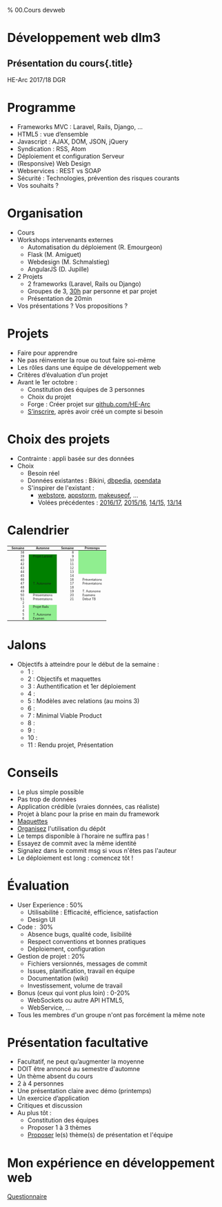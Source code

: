 % 00.Cours devweb

# Développement web dlm3

## Présentation du cours{.title}

<footer>HE-Arc 2017/18 DGR</footer>

# Programme

* Frameworks MVC : Laravel, Rails, Django, …
* HTML5 : vue d’ensemble
* Javascript : AJAX, DOM, JSON, jQuery
* Syndication : RSS, Atom
* Déploiement et configuration Serveur
* (Responsive) Web Design
* Webservices : REST vs SOAP
* Sécurité : Technologies, prévention des risques courants
* <span class="yel-bg">Vos souhaits ?</span>

# Organisation

* Cours
* Workshops intervenants externes
    * Automatisation du déploiement (R. Emourgeon)
    * Flask (M. Amiguet)
    * Webdesign (M. Schmalstieg)
    * AngularJS (D. Jupille)
* 2 Projets
    * 2 frameworks (Laravel, Rails ou Django)
    * Groupes de 3, [30h][docx] par personne et par projet
    * Présentation de 20min
* Vos présentations ? <span class="yel-bg">Vos propositions ?</span>

# Projets

* Faire pour apprendre
* Ne pas réinventer la roue ou tout faire soi-même
* Les rôles dans une équipe de développement web
* Critères d’évaluation d’un projet
* Avant le 1er octobre :
    * Constitution des équipes de 3 personnes
    * Choix du projet
    * Forge : Créer projet sur [github.com/HE-Arc](https://github.com/HE-Arc/)
    * [S’inscrire][wiki], après avoir créé un compte si besoin

# Choix des projets

* Contrainte : appli basée sur des données
* Choix
    * Besoin réel
    * Données existantes : Bikini,
      [dbpedia](http://wiki.dbpedia.org/),
      [opendata](https://opendata.swiss/fr/)
    * S'inspirer de l'existant :
        - [webstore](https://chrome.google.com/webstore/),
          [appstorm](http://web.appstorm.net/category/reviews/),
          [makeuseof](http://www.makeuseof.com/pages/best-websites), …
        - Volées précédentes : [2016/17][wiki], [2015/16][wiki],
          [14/15](https://isic-lan.he-arc.ch/projects/1415-dw/wiki/Wiki),
          [13/14](https://isic-lan.he-arc.ch/projects/1314-devweb/wiki)


# Calendrier

|Semaine|Automne|Semaine|Printemps|
|---:|---|---:|---|
|38||8||
|39|Projet Laravel|9||
|40||10||
|42||11||
|43||12||
|44||13||
|45||14||
|46||16|Présentations|
|47|T. Autonome|17|Présentations|
|48||18||
|49||19|T. Autonome|
|50|Présentations|20|Examens|
|51|Présentations|21|Début TB|
|2||||
|3|Projet Rails|||
|4||||
|5|T. Autonome|||
|6|Examen|||

# Jalons

* Objectifs à atteindre pour le début de la semaine :
    * 1 :
    * 2 : Objectifs et maquettes
    * 3 : Authentification et 1er déploiement
    * 4 :
    * 5 : Modèles avec relations (au moins 3)
    * 6 :
    * 7 : Minimal Viable Product
    * 8 :
    * 9 :
    * 10 :
    * 11 : Rendu projet, Présentation

# Conseils

* Le plus simple possible
* Pas trop de données
* Application crédible (vraies données, cas réaliste)
* Projet à blanc pour la prise en main du framework
* [Maquettes](https://brainhub.eu/blog/2016/04/20/difference-between-wireframe-mockup-prototype/)
* [Organisez](http://drewfradette.ca/a-simpler-successful-git-branching-model/) l'utilisation du dépôt
* Le temps disponible à l'horaire ne suffira pas !
* Essayez de commit avec la même identité
* Signalez dans le commit msg si vous n'êtes pas l'auteur
* Le déploiement est long : comencez tôt !

# Évaluation

* User Experience : 50%
    * Utilisabilité : Efficacité, efficience, satisfaction
    * Design UI
* Code :  30%
    * Absence bugs, qualité code, lisibilité
    * Respect conventions et bonnes pratiques
    * Déploiement, configuration
* Gestion de projet : 20%
    * Fichiers versionnés, messages de commit
    * Issues, planification, travail en équipe
    * Documentation (wiki)
    * Investissement, volume de travail
* Bonus (ceux qui vont plus loin) : 0-20%
    * WebSockets ou autre API HTML5,
    * WebService, …
* Tous les membres d'un groupe n'ont pas forcément la même note

# Présentation facultative

* Facultatif, ne peut qu’augmenter la moyenne
* DOIT être annoncé au semestre d'automne
* Un thème absent du cours
* 2 à 4 personnes
* Une présentation claire avec démo (printemps)
* Un exercice d’application
* Critiques et discussion
* Au plus tôt :
    * Constitution des équipes
    * Proposer 1 à 3 thèmes
    * [Proposer][form-pres] le(s) thème(s) de présentation et l'équipe

# Mon expérience en développement web

[Questionnaire][form-survey]

<!-- Bibliographie -->
[docx]: https://intranet.he-arc.ch/ing/\_layouts/15/WopiFrame.aspx?sourcedoc=/ing/Docs%20%20Modules%20%2020142015%20%20INF/RS430.100.15.3254%20D%C3%A9veloppement%20web%20et%20mobile.docx&action=default
[form-pres]: https://docs.google.com/spreadsheet/viewform?formkey=dEVJRE1WVTVPelhFcE94TGF5N1c0cGc6MQ
[form-survey]: https://docs.google.com/spreadsheet/viewform?formkey=dDg5Znh5akRBV1hPbC1qYlVRV3BONFE6MQ
[wiki]: https://projets-labinfo.he-arc.ch/projects/webdev/wiki

<!-- Hack -->
<style>

  table {
    font-size: 50%;
    margin: 0 auto;
  }

  th, td {
    padding: 0 10px;
  }

  table tbody tr:nth-child(n+2):nth-child(-n+11) td:nth-child(2)
  {
    background-color: green;
  }

  table tbody tr:nth-child(n+15) td:nth-child(2),
  table tbody tr:nth-child(-n+6) td:nth-child(4) {
    background-color: lightgreen;
  }

  section#jalons ul li,
  section#évaluation ul li {
    font-size: 70%;
  }
</style>